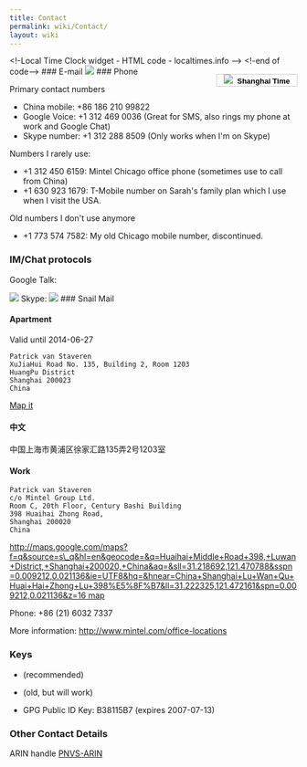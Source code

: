 ```yaml
---
title: Contact
permalink: wiki/Contact/
layout: wiki
---
```


<html>
&lt;!-Local Time Clock widget - HTML code - localtimes.info --&gt;

<div align="right" style="float: right;margin:15px 0px 0px 0px">
<div align="center" style="width:140px;border:1px solid #ccc;background:#fff ;color: #fff ;font-weight:bold">
<a style="padding:2px 1px;margin:2px 1px;font-size:13px;line-height:16px;font-family:arial;text-decoration:none;color:#000 ;" href="http://localtimes.info/Asia/China/Beijing/Beijing/"><img src="http://localtimes.info/images/countries/cn.png" border=0 style="border:0;margin:0;padding:0">  Shanghai
Time</a>

</div>
<script type="text/javascript" src="http://localtimes.info/clock.php?continent=Asia&country=China&city=Beijing&color=black-white&widget_number=1000">
</script>
</div>
&lt;!-end of code--&gt;

</html>
### E-mail

<html>
<img src="/util/textimage.php?text=trick.fancy-a.vanstaveren.us&size=10">

</html>
### Phone

Primary contact numbers

-   China mobile: +86 186 210 99822
-   Google Voice: +1 312 469 0036 (Great for SMS, also rings my phone at
    work and Google Chat)
-   Skype number: +1 312 288 8509 (Only works when I'm on Skype)

Numbers I rarely use:

-   +1 312 450 6159: Mintel Chicago office phone (sometimes use to call
    from China)
-   +1 630 923 1679: T-Mobile number on Sarah's family plan which I use
    when I visit the USA.

Old numbers I don't use anymore

-   +1 773 574 7582: My old Chicago mobile number, discontinued.

### IM/Chat protocols

Google Talk:

<html>
<img src="/util/textimage.php?text=trickv.fancy-a.gmail.com&size=10">

</html>
Skype:

<html>
<img src="/util/textimage.php?text=patrick.van.staveren&size=10">

</html>
### Snail Mail

#### Apartment

Valid until 2014-06-27

`Patrick van Staveren`  
`XuJiaHui Road No. 135, Building 2, Room 1203`  
`HuangPu District`  
`Shanghai 200023`  
`China`

[Map
it](https://maps.google.com/maps?q=1203,+135%E5%8F%B7+Xu+Jia+Hui+Lu,+Huang+Pu+Qu,+Shanghai,+China,+200023&hl=en&ie=UTF8&ll=31.209645,121.478233&spn=0.038687,0.082998&sll=31.224349,121.476753&sspn=1.312899,2.655945&geocode=FaY43AEdgpw9Bw&hnear=135%E5%8F%B7+Xu+Jia+Hui+Lu,+Huang+Pu+Qu,+Shanghai,+China&t=m&z=14)

#### 中文

中国上海市黄浦区徐家汇路135弄2号1203室

#### Work

`Patrick van Staveren`  
`c/o Mintel Group Ltd.`  
`Room C, 20th Floor, Century Bashi Building`  
`398 Huaihai Zhong Road,`  
`Shanghai 200020`  
`China`

[http://maps.google.com/maps?f=q&source=s\_q&hl=en&geocode=&q=Huaihai+Middle+Road+398,+Luwan+District,+Shanghai+200020,+China&aq=&sll=31.218692,121.470788&sspn=0.009212,0.021136&ie=UTF8&hq=&hnear=China+Shanghai+Lu+Wan+Qu+Huai+Hai+Zhong+Lu+398%E5%8F%B7&ll=31.222325,121.472161&spn=0.009212,0.021136&z=16
map](http://maps.google.com/maps?f=q&source=s_q&hl=en&geocode=&q=Huaihai+Middle+Road+398,+Luwan+District,+Shanghai+200020,+China&aq=&sll=31.218692,121.470788&sspn=0.009212,0.021136&ie=UTF8&hq=&hnear=China+Shanghai+Lu+Wan+Qu+Huai+Hai+Zhong+Lu+398%E5%8F%B7&ll=31.222325,121.472161&spn=0.009212,0.021136&z=16_map "wikilink")

Phone: +86 (21) 6032 7337

More information: <http://www.mintel.com/office-locations>

### Keys

-   (recommended)

-   (old, but will work)

-   GPG Public ID Key: B38115B7 (expires 2007-07-13)

### Other Contact Details

ARIN handle [PNVS-ARIN](http://whois.arin.net/rest/poc/PNVS-ARIN)
